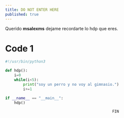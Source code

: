 ```yaml
---
title: DO NOT ENTER HERE
published: true
---
```


Querido **msalexms** dejame recordarte lo hdp que eres.


# [](#header-1)Code 1

```python
#!/usr/bin/python3

def hdp():
    i=0
    while(i<5):
        print("soy un perro y no voy al gimnasio.")
        i+=1

if __name__ == "__main__":
    hdp()
```
```
                                                FIN
```
